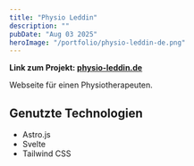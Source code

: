 ```yaml
---
title: "Physio Leddin"
description: ""
pubDate: "Aug 03 2025"
heroImage: "/portfolio/physio-leddin-de.png"
---
```


**Link zum Projekt: [physio-leddin.de](https://physio-leddin.de)**

Webseite für einen Physiotherapeuten.

## Genutzte Technologien

- Astro.js
- Svelte
- Tailwind CSS
